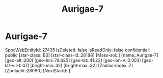 ﻿---
title: "Aurigae-7"
location: [41.23,76.625,200]
type: Station
tags:
- astro/Star

---

# Aurigae-7

SpocWebEntityId: 27435
isDeleted: false
isReadOnly: false
confidential: public
[star-class::B3]
[star-class-id::28188]
[Mass-sol::]
[name::Aurigae-7]
[geo-alt::200]
[geo-lon::76.625]
[geo-lat::41.23]
[geo-lon-v::0.003]
[geo-lat-v::-0.07]
[bright-min::32]
[bright-max::32]
[Zodiac-index::7]
[ZodiacId::28090]
[NextStarId::]


